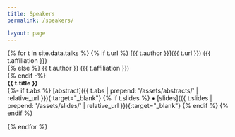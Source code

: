 ```yaml
---
title: Speakers 
permalink: /speakers/

layout: page
---
```


{% for t in site.data.talks %}
{% if t.url %}
[{{ t.author }}]({{ t.url }}) ({{ t.affiliation }})  
{% else %}
{{ t.author }} ({{ t.affiliation }})  
{% endif -%}  
**{{ t.title }}** <br/> 
{%- if t.abs %}
[abstract]({{ t.abs | prepend: '/assets/abstracts/' | relative_url }}){:target="_blank"}
{% if t.slides %} • [slides]({{ t.slides | prepend: '/assets/slides/' | relative_url }}){:target="_blank"} {% endif %} 
{% endif %}

{% endfor %}
